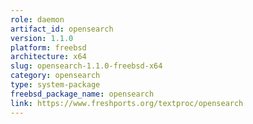 ```yaml
---
role: daemon
artifact_id: opensearch
version: 1.1.0
platform: freebsd
architecture: x64
slug: opensearch-1.1.0-freebsd-x64
category: opensearch
type: system-package
freebsd_package_name: opensearch
link: https://www.freshports.org/textproc/opensearch
---
```

